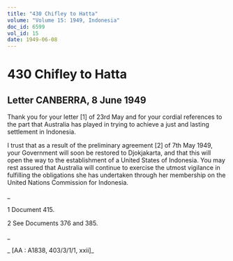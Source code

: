 ```yaml
---
title: "430 Chifley to Hatta"
volume: "Volume 15: 1949, Indonesia"
doc_id: 6599
vol_id: 15
date: 1949-06-08
---
```


# 430 Chifley to Hatta

## Letter CANBERRA, 8 June 1949

Thank you for your letter [1] of 23rd May and for your cordial references to the part that Australia has played in trying to achieve a just and lasting settlement in Indonesia.

I trust that as a result of the preliminary agreement [2] of 7th May 1949, your Government will soon be restored to Djokjakarta, and that this will open the way to the establishment of a United States of Indonesia. You may rest assured that Australia will continue to exercise the utmost vigilance in fulfilling the obligations she has undertaken through her membership on the United Nations Commission for Indonesia.

_

1 Document 415.

2 See Documents 376 and 385.

_

_ [AA : A1838, 403/3/1/1, xxii]_
